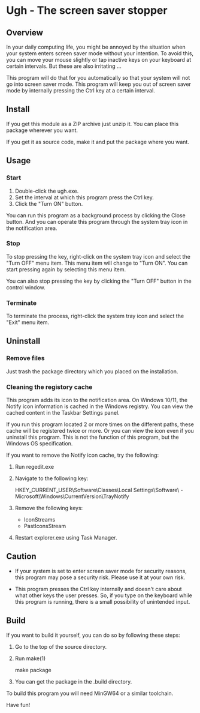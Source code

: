 Ugh - The screen saver stopper
==============================

Overview
--------

In your daily computing life, you might be annoyed by the situation
when your system enters screen saver mode without your intention. To
avoid this, you can move your mouse slightly or tap inactive keys on
your keyboard at certain intervals. But these are also irritating ...

This program will do that for you automatically so that your system
will not go into screen saver mode. This program will keep you out of
screen saver mode by internally pressing the Ctrl key at a certain
interval.

Install
-------

If you get this module as a ZIP archive just unzip it. You can place
this package wherever you want.

If you get it as source code, make it and put the package where you
want.

Usage
-----

### Start

  1. Double-click the ugh.exe.
  2. Set the interval at which this program press the Ctrl key.
  3. Click the "Turn ON" button.

You can run this program as a background process by clicking the Close
button. And you can operate this program through the system tray icon
in the notification area.

### Stop

To stop pressing the key, right-click on the system tray icon and
select the "Turn OFF" menu item. This menu item will change to "Turn
ON". You can start pressing again by selecting this menu item.

You can also stop pressing the key by clicking the "Turn OFF" button
in the control window.

### Terminate

To terminate the process, right-click the system tray icon and select
the "Exit" menu item.

Uninstall
---------

### Remove files

Just trash the package directory which you placed on the installation.

### Cleaning the registory cache

This program adds its icon to the notification area. On Windows 10/11,
the Notify icon information is cached in the Windows registry. You can
view the cached content in the Taskbar Settings panel.

If you run this program located 2 or more times on the different
paths, these cache will be registered twice or more. Or you can view
the icon even if you uninstall this program. This is not the function
of this program, but the Windows OS specification.

If you want to remove the Notify icon cache, try the following:

  1. Run regedit.exe
  2. Navigate to the following key:

      HKEY_CURRENT_USER\Software\Classes\Local Settings\Software\ -
        Microsoft\Windows\CurrentVersion\TrayNotify

  3. Remove the following keys:

      - IconStreams
      - PastIconsStream

  4. Restart explorer.exe using Task Manager.

Caution
-------

  - If your system is set to enter screen saver mode for security
    reasons, this program may pose a security risk. Please use it at
    your own risk.

  - This program presses the Ctrl key internally and doesn't care
    about what other keys the user presses. So, if you type on the
    keyboard while this program is running, there is a small
    possibility of unintended input.

Build
-----

If you want to build it yourself, you can do so by following these
steps:

  1. Go to the top of the source directory.
  2. Run make(1)

     make package

  3. You can get the package in the .build directory.

To build this program you will need MinGW64 or a similar toolchain.


Have fun!
